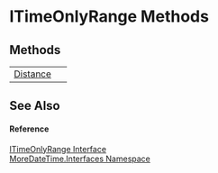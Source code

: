 # ITimeOnlyRange Methods




## Methods
<table>
<tr>
<td><a href="M_MoreDateTime_Interfaces_ITimeOnlyRange_Distance.md">Distance</a></td>
<td> </td></tr>
</table>

## See Also


#### Reference
<a href="T_MoreDateTime_Interfaces_ITimeOnlyRange.md">ITimeOnlyRange Interface</a>  
<a href="N_MoreDateTime_Interfaces.md">MoreDateTime.Interfaces Namespace</a>  
